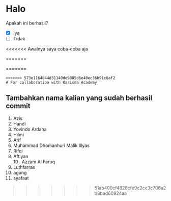 # Halo

Apakah ini berhasil? <br>

-   [x] Iya
-   [ ] Tidak

<<<<<<< Awalnya saya coba-coba aja

=======

=======
```
>>>>>>> 573e1164044d31140de9885d6e40ec36b91c6af2
# For collaboration with Karisma Academy
```

## Tambahkan nama kalian yang sudah berhasil commit

1. Azis <br>
2. Handi <br>
3. Yovindo Ardana <br>
4. Hilmi <br>
5. Arif <br>
6. Muhammad Dhomanhuri Malik Illyas <br>
7. Rifqi <br>
8. Aftiyan <br>
10 . Azzam Al Faruq <br>
11. Luthfarras <br>
12. agung
12. syafaat <br>
>>>>>>> 51ab409cf4826cfe9c2ce3c706a2b8bad60924aa
